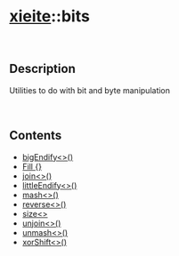 # [xieite](./xieite.md)\:\:bits

&nbsp;

## Description
Utilities to do with bit and byte manipulation

&nbsp;

## Contents
- [bigEndify\<\>\(\)](./namespaces/bits/big_endify.md)
- [Fill \{\}](./namespaces/bits/fill.md)
- [join\<\>\(\)](./namespaces/bits/join.md)
- [littleEndify\<\>\(\)](./namespaces/bits/little_endify.md)
- [mash\<\>\(\)](./namespaces/bits/mash.md)
- [reverse\<\>\(\)](./namespaces/bits/reverse.md)
- [size\<\>](./namespaces/bits/size.md)
- [unjoin\<\>\(\)](./namespaces/bits/unjoin.md)
- [unmash\<\>\(\)](./namespaces/bits/unmash.md)
- [xorShift\<\>\(\)](./namespaces/bits/xor_shift.md)
